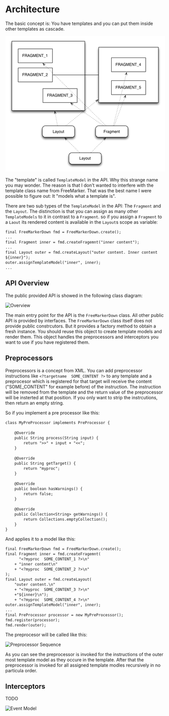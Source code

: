 # Architecture

The basic  concept is:  You have  templates and  you can  put them  inside other
templates as cascade.

![Overview](images/templates.png)

The "template" is  called `TemplateModel` in the API. Why  this strange name you
may wonder.  The reason is  that I don't wanted  to interfere with  the template
class name  from FreeMarker. That  was the best name  I were possible  to figure
out: It "models what a template is".

There are two  sub types of the  `TemplateModel` in the API:  The `Fragment` and
the  `Layout`.   The  distinction  is  that   you  can  assign  as   many  other
`TemplateModels`  to  it  in contrast  to  a  `Fragment`.  so  if you  assign  a
`Fragment`  to a  `Laout` its  rendered content  is available  in the  `Layout`s
scope as variable:

    final FreeMarkerDown fmd = FreeMarkerDown.create();
    ...
    final Fragment inner = fmd.createFragemnt("inner content");
    ...
    final Layout outer = fmd.createLayout("outer content. Inner content ${inner}");
    outer.assignTemplateModel("inner", inner);
    ...

## API Overview

The public provided API is showed in the following class diagram:

![Overview](uml/overview.svg)

The  main entry  point for  the  API is  the `FreeMarkerDown`  class. All  other
public API  is provided  by interfaces. The  `FreeMarkerDown` class  itself does
not provide  public constrcutors. But it  provides a factory method  to obtain a
fresh  instance. You  should reuse  this object  to create  template models  and
render them. This object handles the  preprocessors and interceptors you want to
use if you have registered them.

## Preprocessors

Preprocessors is a concept from XML.  You can add preprocessor instructions like
`<?targetname  SOME_CONTENT ?>`  to  any  template and  a  preprocesor which  is
registered for that target will  receive the content ("SOME_CONTENT" for example
before) of  the instruction. The instruction  will be removed from  the template
and the return value of the preprocessor  will be insterted at that position. If
you only want to strip the instrcutions, then return an empty string.

So if you implement a pre processor like this:

    class MyPreProcessor implements PreProcessor {

        @Override
        public String process(String input) {
            return ">>" + input + "<<";
        }

        @Override
        public String getTarget() {
            return "myproc";
        }

        @Override
        public boolean hasWarnings() {
            return false;
        }

        @Override
        public Collection<String> getWarnings() {
            return Collections.emptyCollection();
        }
    }

And applies it to a model like this:

    final FreeMarkerDown fmd = FreeMarkerDown.create();
    final Fragment inner = fmd.createFragemnt(
          "<?myproc  SOME_CONTENT_1 ?>\n"
        + "inner content\n"
        + "<?myproc  SOME_CONTENT_2 ?>\n"
    );
    final Layout outer = fmd.createLayout(
        "outer content.\n"
        + "<?myproc  SOME_CONTENT_3 ?>\n"
        +"${inner}\n");
        + "<?myproc  SOME_CONTENT_4 ?>\n"
    outer.assignTemplateModel("inner", inner);
    ...
    final PreProcessor processor = new MyPreProcessor();
    fmd.register(processor);
    fmd.render(outer);

The preprocesor will be called like this:

![Preprocessor Sequence](uml/preprocessor_sequence.svg)

As you  can see the  preprocessor is invoked for  the instructions of  the outer
most template model as they occure  in the template. After that the preprocessor
is invoked for all assigned template modles recursively in no particula order.

## Interceptors

TODO

![Event Model](uml/event_model.svg)